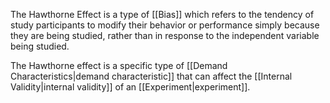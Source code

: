 The Hawthorne Effect is a type of [[Bias]] which refers to the tendency of study participants to modify their behavior or performance simply because they are being studied, rather than in response to the independent variable being studied. 

The Hawthorne effect is a specific type of [[Demand Characteristics|demand characteristic]] that can affect the [[Internal Validity|internal validity]] of an [[Experiment|experiment]].